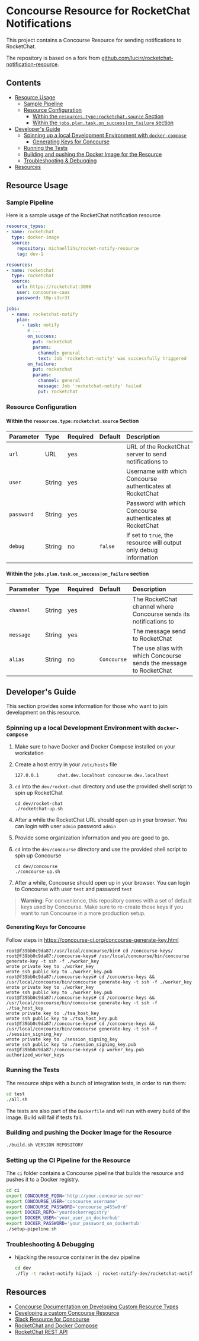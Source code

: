 Concourse Resource for RocketChat Notifications
===============================================

This project contains a Concourse Resource for sending notifications to RocketChat.

The repository is based on a fork from [github.com/lucirr/rocketchat-notification-resource](https://github.com/lucirr/rocketchat-notification-resource).


[TOC levels=4]: # "## Contents"

## Contents
- [Resource Usage](#resource-usage)
    - [Sample Pipeline](#sample-pipeline)
    - [Resource Configuration](#resource-configuration)
        - [Within the `resources.type:rocketchat.source` Section](#within-the-resourcestyperocketchatsource-section)
        - [Within the `jobs.plan.task.on_success|on_failure` section](#within-the-jobsplantaskon_successon_failure-section)
- [Developer's Guide](#developers-guide)
    - [Spinning up a local Development Environment with `docker-compose`](#spinning-up-a-local-development-environment-with-docker-compose)
        - [Generating Keys for Concourse](#generating-keys-for-concourse)
    - [Running the Tests](#running-the-tests)
    - [Building and pushing the Docker Image for the Resource](#building-and-pushing-the-docker-image-for-the-resource)
    - [Troubleshooting & Debugging](#troubleshooting--debugging)
- [Resources](#resources)


Resource Usage
--------------

### Sample Pipeline

Here is a sample usage of the RocketChat notification resource

```yaml
resource_types:
- name: rocketchat
  type: docker-image
  source:
    repository: michaellihs/rocket-notify-resource
    tag: dev-1

resources:
- name: rocketchat
  type: rocketchat
  source:
    url: https://rocketchat:3000  
    user: concourse-caas
    password: t0p-s3cr3t

jobs:
  - name: rocketchat-notify
    plan:
      - task: notify
        # ...
        on_success:
          put: rocketchat
          params:
            channel: general
            text: Job 'rocketchat-notify' was successfully triggered
        on_failure:
          put: rocketchat
          params:
            channel: general
            message: Job 'rocketchat-notify' failed
            put: rocketchat
```


### Resource Configuration

#### Within the `resources.type:rocketchat.source` Section

| Parameter  | Type   | Required | Default | Description                                                       |
|:-----------|:-------|:---------|:--------|:------------------------------------------------------------------|
| `url`      | URL    | yes      |         | URL of the RocketChat server to send notifications to             |
| `user`     | String | yes      |         | Username with which Concourse authenticates at RocketChat         |
| `password` | String | yes      |         | Password with which Concourse authenticates at RocketChat         |
| `debug`    | String | no       | `false` | If set to `true`, the resource will output only debug information |


#### Within the `jobs.plan.task.on_success|on_failure` section

| Parameter | Type   | Required | Default     | Description                                                        |
|:----------|:-------|:---------|:------------|:-------------------------------------------------------------------|
| `channel` | String | yes      |             | The RocketChat channel where Concourse sends its notifications to  |
| `message` | String | yes      |             | The message send to RocketChat                                     |
| `alias`   | String | no       | `Concourse` | The use alias with which Concourse sends the message to RocketChat |


Developer's Guide
-----------------

This section provides some information for those who want to join development on this resource.


### Spinning up a local Development Environment with `docker-compose`


1. Make sure to have Docker and Docker Compose installed on your workstation
2. Create a host entry in your `/etc/hosts` file

    ```
    127.0.0.1       chat.dev.localhost concourse.dev.localhost
    ```

3. `cd` into the `dev/rocket-chat` directory and use the provided shell script to spin up RocketChat

    ```
    cd dev/rocket-chat
    ./rocketchat-up.sh
    ```

4. After a while the RocketChat URL should open up in your browser. You can login with user `admin` password `admin`
5. Provide some organization information and you are good to go.
6. `cd` into the `dev/concourse` directory and use the provided shell script to spin up Concourse

    ```
    cd dev/concourse
    ./concourse-up.sh
    ```

7. After a while, Concourse should open up in your browser. You can login to Concourse with user `test` and password `test`


> **Warning**: For convenience, this repository comes with a set of default keys used by Concourse. Make sure to re-create those keys if you want to run Concourse in a more production setup.


#### Generating Keys for Concourse

Follow steps in https://concourse-ci.org/concourse-generate-key.html

```
root@f39bb0c9da87:/usr/local/concourse/bin# cd /concourse-keys/
root@f39bb0c9da87:/concourse-keys# /usr/local/concourse/bin/concourse generate-key -t ssh -f ./worker_key
wrote private key to ./worker_key
wrote ssh public key to ./worker_key.pub
root@f39bb0c9da87:/concourse-keys# cd /concourse-keys && /usr/local/concourse/bin/concourse generate-key -t ssh -f ./worker_key
wrote private key to ./worker_key
wrote ssh public key to ./worker_key.pub
root@f39bb0c9da87:/concourse-keys# cd /concourse-keys && /usr/local/concourse/bin/concourse generate-key -t ssh -f ./tsa_host_key
wrote private key to ./tsa_host_key
wrote ssh public key to ./tsa_host_key.pub
root@f39bb0c9da87:/concourse-keys# cd /concourse-keys && /usr/local/concourse/bin/concourse generate-key -t ssh -f ./session_signing_key
wrote private key to ./session_signing_key
wrote ssh public key to ./session_signing_key.pub
root@f39bb0c9da87:/concourse-keys# cp worker_key.pub authorized_worker_keys
```


### Running the Tests

The resource ships with a bunch of integration tests, in order to run them:

```bash
cd test
./all.sh
```

The tests are also part of the `Dockerfile` and will run with every build of the image. Build will fail if tests fail.


### Building and pushing the Docker Image for the Resource

```bash
./build.sh VERSION REPOSITORY
```


### Setting up the CI Pipeline for the Resource

The `ci` folder contains a Concourse pipeline that builds the resource and pushes it to a Docker registry.

```bash
cd ci
export CONCOURSE_FQDN='http://your.concourse.server'
export CONCOURSE_USER='concourse_username'
export CONCOURSE_PASSWORD='concourse_p455w0rd'
export DOCKER_REPO='yourdockerregistry'
export DOCKER_USER='your_user_on_dockerhub'
export DOCKER_PASSWORD='your_password_on_dockerhub'
./setup-pipeline.sh
```


### Troubleshooting & Debugging

* hijacking the resource container in the dev pipeline

    ```bash
    cd dev
    ./fly -t rocket-notify hijack -j rocket-notify-dev/rocketchat-notify -c rocket-notify-dev/rocketchat
    ```


Resources
---------

* [Concourse Documentation on Developing Custom Resource Types](https://concourse-ci.org/implementing-resource-types.html)
* [Developing a custom Concourse Resource](https://content.pivotal.io/blog/developing-a-custom-concourse-resource)
* [Slack Resource for Concourse](https://github.com/cloudfoundry-community/slack-notification-resource)
* [RocketChat and Docker Compose](https://rocket.chat/docs/installation/docker-containers/index.html)
* [RocketChat REST API](https://rocket.chat/docs/developer-guides/rest-api/)
